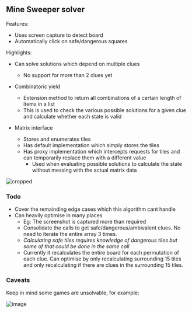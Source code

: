 ## Mine Sweeper solver

Features:
 - Uses screen capture to detect board
 - Automatically click on safe/dangerous squares

Highlights:
 - Can solve solutions which depend on multiple clues
   - No support for more than 2 clues yet
 - Combinatoric yield
   - Extension method to return all combinations of a certain length of items in a list
   - This is used to check the various possible solutions for a given clue and calculate whether each state is valid
   
 - Matrix interface
   - Stores and enumerates tiles
   - Has default implementation which simply stores the tiles
   - Has proxy implementation which intercepts requests for tiles and can temporarily replace them with a different value
     - Used when evaluating possible solutions to calculate the state without messing with the actual matrix data

![cropped](https://github.com/user-attachments/assets/ebec2e77-e4bc-4c7f-bc9e-4b8e8744a7d2)

### Todo

 - Cover the remainding edge cases which this algorithm cant handle
 - Can heavily optimise in many places
   - Eg: The screenshot is captured more than required
   - Consolidate the calls to get safe/dangerous/ambivalent clues. No need to iterate the entire array 3 times.
   - *Calculating safe tiles requires knowledge of dangerous tiles but some of that could be done in the same call*
   - Currently it recalculates the entire board for each permutation of each clue. Can optimise by only recalculating surrounding 15 tiles and only recalculating if there are clues in the surrounding 15 tiles.


### Caveats

Keep in mind some games are unsolvable, for example:

![image](https://github.com/user-attachments/assets/06981e01-fd13-47b0-89a9-4b7f8e3a3cb4)
